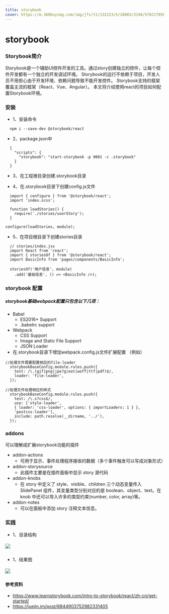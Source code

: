 ```yaml
---
title: storybook
cover: https://m.360buyimg.com/img/jfs/t1/132223/5/10083/3194/5f621705E31795792/21fcad6c66a6fd47.png
---
```


# storybook

### Storybook简介
  Storybook是一个辅助UI控件开发的工具。通过story创建独立的控件，让每个控件开发都有一个独立的开发调试环境。
  Storybook的运行不依赖于项目，开发人员不用担心由于开发环境、依赖问题导致不能开发控件。
  Storybook支持的框架覆盖主流的框架（React、Vue、Angular）。
  本文将介绍使用react的项目如何配置Storybook环境。

### 安装
* 1、安装命令
```
  npm i --save-dev @storybook/react
```
* 2、package.json中
```
  {
    "scripts": {
      "storybook": "start-storybook -p 9001 -c .storybook"
    }
  }
```
* 3、在工程根目录创建.storybook目录
 
* 4、在.storybook目录下创建config.js文件
```
  import { configure } from '@storybook/react';
  import 'index.scss';
  
  function loadStories() {
    require('./stories/userStory');
  }

configure(loadStories, module);
```
* 5、在项目根目录下创建stories目录
```
  // stories/index.jsx
  import React from 'react';
  import { storiesOf } from '@storybook/react';
  import BasicInfo from 'pages/components/BasicInfo';
  
  storiesOf('用户信息', module)
    .add('基础信息', () => <BasicInfo />);

```

### storybook 配置
##### storybook基础webpack配置只包含以下几项：
+  Babel
    - ES2016+ Support
    - .babelrc support
+ Webpack
  - CSS Support
  - Image and Static File Support
  - JSON Loader
+ 在.storybook目录下增加webpack.config.js文件扩展配置 （例如）
```
//处理文件需要配置相应的file-loader
  storybookBaseConfig.module.rules.push({
    test: /\.(gif|png|jpe?g|eot|woff|ttf|pdf)$/,
    loader: 'file-loader',
  });
``` 
```
//处理文件处理相应的样式
  storybookBaseConfig.module.rules.push({
    test: /\.s?css$/,
    use: ['style-loader', 
    { loader: 'css-loader', options: { importLoaders: 1 } }, 
    'postcss-loader'],
    include: path.resolve(__dirname, '../'),
  });
```

### addons
  可以理解成扩展storybook功能的插件
  * addon-actions
    - 可用于显示、事件处理程序接收的数据（多个事件触发可以写成对象形式）
  * addon-storysource 
    - 此插件主要是在插件面板中显示 story 源代码
  * addon-knobs
    - 在 story 中定义了 style、visible、children 三个动态变量传入 SlidePanel 组件，其变量类型分别对应的是 boolean、object、text。在 knob 中还可以导入许多的类型约束(number, color, array)等。
  * addon-notes
    - 可以在面板中添加 story 注释文本信息。  
    
### 实践
+ 1、目录结构
##### ![](catalog.png)
  
 + 1、结果图
 ##### ![](result.png)



#### 参考资料
- https://www.learnstorybook.com/intro-to-storybook/react/zh-cn/get-started/
- https://juejin.im/post/6844903752982331405
